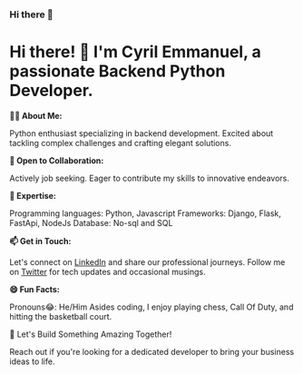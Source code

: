 ### Hi there 👋

<!--
**Myles181/Myles181** is a ✨ _special_ ✨ repository because its `README.md` (this file) appears on your GitHub profile.

Here are some ideas to get you started:
- 👨‍💻 My name is Cyril Emmanuel a Backend Python developer
- 👯 I’m looking to collaborate on New Projects
- 💬 Ask me about setting up a full functioning database for your website
- 📫 How to reach me: [LinkedIn](https://www.linkedin.com/in/cyrilmyles/), [Twitter](https://twitter.com/CyrilEm26118130)
- 😄 Pronouns: He/Him
- ⚡ Fun fact: I play chess, Call of Duty and Basketball.
-->


# Hi there! 👋 I'm Cyril Emmanuel, a passionate Backend Python Developer.
**👨‍💻 About Me:**

Python enthusiast specializing in backend development.
Excited about tackling complex challenges and crafting elegant solutions.

**👯 Open to Collaboration:**

Actively job seeking.
Eager to contribute my skills to innovative endeavors.

**💬 Expertise:**

Programming languages: Python, Javascript
Frameworks: Django, Flask, FastApi, NodeJs
Database: No-sql and SQL

**📫 Get in Touch:**

Let's connect on [LinkedIn](https://www.linkedin.com/in/cyrilmyles/) and share our professional journeys.
Follow me on [Twitter](https://twitter.com/CyrilEm26118130) for tech updates and occasional musings.

**😄 Fun Facts:**

Pronouns😂: He/Him 
Asides coding, I enjoy playing chess, Call Of Duty, and hitting the basketball court.

🚀 Let's Build Something Amazing Together!

Reach out if you're looking for a dedicated developer to bring your business ideas to life.
